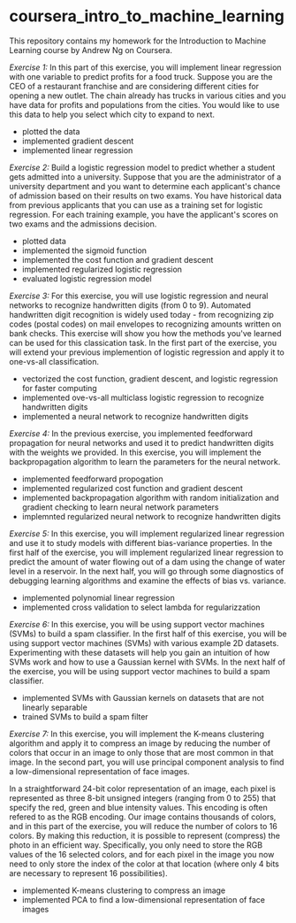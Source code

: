 # coursera_intro_to_machine_learning
This repository contains my homework for the Introduction to Machine Learning course by Andrew Ng on Coursera.

*Exercise 1:*
In this part of this exercise, you will implement linear regression with one variable to predict profits for a food truck. Suppose you are the CEO of a restaurant franchise and are considering different cities for opening a new outlet. The chain already has trucks in various cities and you have data for profits and populations from the cities. You would like to use this data to help you select which city to expand to next.

- plotted the data
- implemented gradient descent
- implemented linear regression


*Exercise 2:*
Build a logistic regression model to predict whether a student gets admitted into a university. Suppose that you are the administrator of a university department and you want to determine each applicant's chance of admission based on their results on two exams. You have historical data from previous applicants that you can use as a training set for logistic regression. For each training example, you have the applicant's scores on two exams and the admissions decision.

- plotted data
- implemented the sigmoid function
- implemented the cost function and gradient descent 
- implemented regularized logistic regression
- evaluated logistic regression model


*Exercise 3:*
For this exercise, you will use logistic regression and neural networks to recognize handwritten digits (from 0 to 9). Automated handwritten digit recognition is widely used today - from recognizing zip codes (postal codes) on mail envelopes to recognizing amounts written on bank checks. This exercise will show you how the methods you've learned can be used for this classication task. In the first part of the exercise, you will extend your previous implemention of logistic regression and apply it to one-vs-all classification.

- vectorized the cost function, gradient descent, and logistic regression for faster computing
- implemented ove-vs-all multiclass logistic regression to recognize handwritten digits
- implemented a neural network to recognize handwritten digits


*Exercise 4:*
In the previous exercise, you implemented feedforward propagation for neural networks and used it to predict handwritten digits with the weights we provided. In this exercise, you will implement the backpropagation algorithm to learn the parameters for the neural network.

- implemented feedforward propogation
- implemented regularized cost function and gradient descent
- implemented backpropagation algorithm with random initialization and gradient checking to learn neural network parameters
- implemnted regularized neural network to recognize handwritten digits


*Exercise 5:*
In this exercise, you will implement regularized linear regression and use it to study models with different bias-variance properties. In the first half of the exercise, you will implement regularized linear regression to predict the amount of water flowing out of a dam using the change of water level in a reservoir. In the next half, you will go through some diagnostics of debugging learning algorithms and examine the effects of bias vs. variance.

- implemented polynomial linear regression
- implemented cross validation to select lambda for regularizzation


*Exercise 6:*
In this exercise, you will be using support vector machines (SVMs) to build a spam classifier. In the first half of this exercise, you will be using support vector machines (SVMs) with various example 2D datasets. Experimenting with these datasets will help you gain an intuition of how SVMs work and how to use a Gaussian kernel with SVMs. In the next half of the exercise, you will be using support vector machines to build a spam classifier.

- implemented SVMs with Gaussian kernels on datasets that are not linearly separable
- trained SVMs to build a spam filter

*Exercise 7:*
In this exercise, you will implement the K-means clustering algorithm and apply it to compress an image by reducing the number of colors that occur in an image to only those that are most common in that image. In the second part, you will use principal component analysis to find a low-dimensional representation of face images. 

In a straightforward 24-bit color representation of an image, each pixel is represented as three 8-bit unsigned integers (ranging from 0 to 255) that specify the red, green and blue intensity values. This encoding is often refered to as the RGB encoding. Our image contains thousands of colors, and in this part of the exercise, you will reduce the number of colors to 16 colors. By making this reduction, it is possible to represent (compress) the photo in an efficient way. Specifically, you only need to store the RGB values of the 16 selected colors, and for each pixel in the image you now need to only store the index of the color at that location (where only 4 bits are necessary to represent 16 possibilities). 


- implemented K-means clustering to compress an image
- implemented PCA to find a low-dimensional representation of face images

